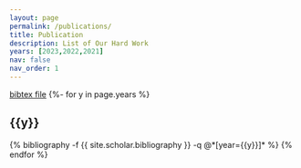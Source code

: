 ```yaml
---
layout: page
permalink: /publications/
title: Publication
description: List of Our Hard Work
years: [2023,2022,2021]
nav: false
nav_order: 1
---
```

<!-- _pages/publications.md -->
<div class="publications">
<a href="bib.bib">bibtex file</a>
{%- for y in page.years %}
  <h2 class="year">{{y}}</h2>
  {% bibliography -f {{ site.scholar.bibliography }} -q @*[year={{y}}]* %}
{% endfor %}

</div>
